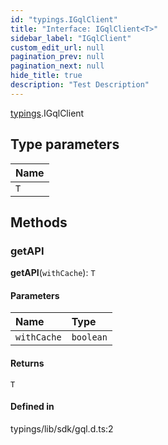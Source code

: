 ```yaml
---
id: "typings.IGqlClient"
title: "Interface: IGqlClient<T>"
sidebar_label: "IGqlClient"
custom_edit_url: null
pagination_prev: null
pagination_next: null
hide_title: true
description: "Test Description"
---
```


[typings](../namespaces/typings.md).IGqlClient

## Type parameters

| Name |
| :------ |
| `T` |

## Methods

### getAPI

**getAPI**(`withCache`): `T`

#### Parameters

| Name | Type |
| :------ | :------ |
| `withCache` | `boolean` |

#### Returns

`T`

#### Defined in

typings/lib/sdk/gql.d.ts:2
